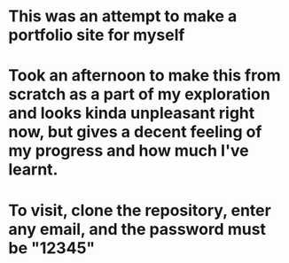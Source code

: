 # This was an attempt to make a portfolio site for myself
# Took an afternoon to make this from scratch as a part of my exploration and looks kinda unpleasant right now, but gives a decent feeling of my progress and how much I've learnt.
# To visit, clone the repository, enter any email, and the password must be "12345"

